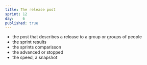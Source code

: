 ```yaml
---
title: The release post
sprint: 12
day:	6
published: true
---
```


- the post that describes a release to a group or groups of people
- the sprint results
- the sprints comparisson
- the advanced or stopped
- the speed, a snapshot